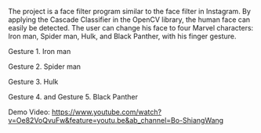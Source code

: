 The project is a face filter program similar to the face filter in Instagram. 
By applying the Cascade Classifier in the OpenCV library, the human face can easily be detected.
The user can change his face to four Marvel characters: Iron man, Spider man, Hulk, and Black Panther, with his finger gesture.

Gesture 1. Iron man

Gesture 2. Spider man

Gesture 3. Hulk

Gesture 4. and Gesture 5. Black Panther


Demo Video: https://www.youtube.com/watch?v=Oe82VoQvuFw&feature=youtu.be&ab_channel=Bo-ShiangWang
